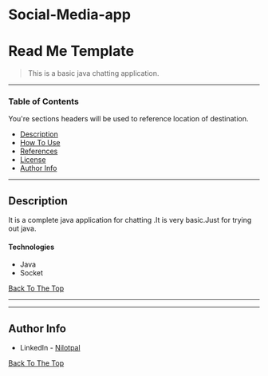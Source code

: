 # Social-Media-app
# Read Me Template



> This is a basic java chatting application.

---

### Table of Contents
You're sections headers will be used to reference location of destination.

- [Description](#description)
- [How To Use](#how-to-use)
- [References](#references)
- [License](#license)
- [Author Info](#author-info)

---

## Description

It is a complete java application for chatting .It is very basic.Just for trying out java.

#### Technologies

- Java
- Socket

[Back To The Top](#read-me-template)

---


---

## Author Info

- LinkedIn - [Nilotpal](https://www.linkedin.com/in/nilotpal-das-842b071a1/)


[Back To The Top](#read-me-template)
